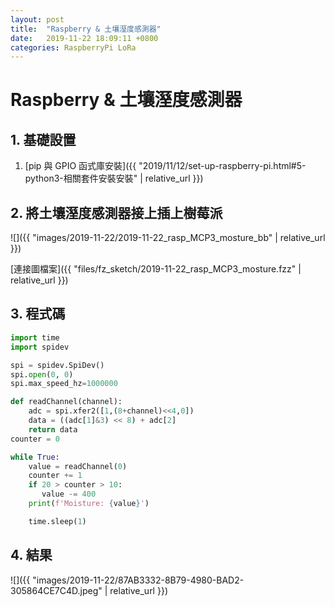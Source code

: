 ```yaml
---
layout: post
title:  "Raspberry & 土壤溼度感測器"
date:   2019-11-22 18:09:11 +0800
categories: RaspberryPi LoRa
---
```


# Raspberry & 土壤溼度感測器

## 1. 基礎設置
1. [pip 與 GPIO 函式庫安裝]({{ "2019/11/12/set-up-raspberry-pi.html#5-python3-相關套件安裝安裝" | relative_url }})

## 2. 將土壤溼度感測器接上插上樹莓派

![]({{ "images/2019-11-22/2019-11-22_rasp_MCP3_mosture_bb" | relative_url }})   

[連接圖檔案]({{ "files/fz_sketch/2019-11-22_rasp_MCP3_mosture.fzz" | relative_url }})   
<!--[元件位置]({{ "files/fz_part/.fzpz" | relative_url }})-->

## 3. 程式碼
```python
import time
import spidev

spi = spidev.SpiDev()
spi.open(0, 0)
spi.max_speed_hz=1000000

def readChannel(channel):
    adc = spi.xfer2([1,(8+channel)<<4,0])
    data = ((adc[1]&3) << 8) + adc[2]
    return data
counter = 0

while True:
    value = readChannel(0)
    counter += 1
    if 20 > counter > 10:
       value -= 400 
    print(f'Moisture: {value}')

    time.sleep(1)

```

## 4. 結果

![]({{ "images/2019-11-22/87AB3332-8B79-4980-BAD2-305864CE7C4D.jpeg" | relative_url }})   

